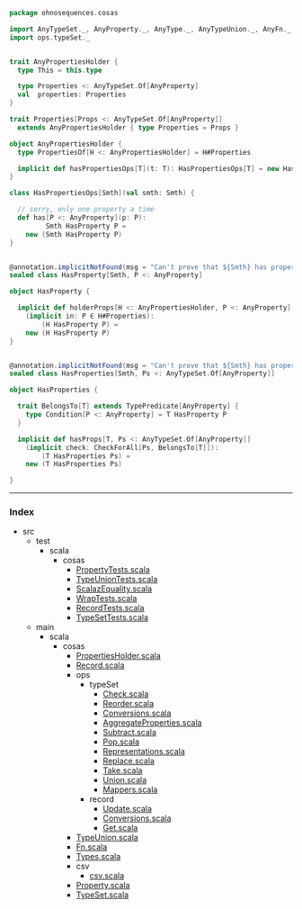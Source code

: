 
```scala
package ohnosequences.cosas

import AnyTypeSet._, AnyProperty._, AnyType._, AnyTypeUnion._, AnyFn._
import ops.typeSet._


trait AnyPropertiesHolder {
  type This = this.type

  type Properties <: AnyTypeSet.Of[AnyProperty]
  val  properties: Properties
}

trait Properties[Props <: AnyTypeSet.Of[AnyProperty]]
  extends AnyPropertiesHolder { type Properties = Props }

object AnyPropertiesHolder {
  type PropertiesOf[H <: AnyPropertiesHolder] = H#Properties 

  implicit def hasPropertiesOps[T](t: T): HasPropertiesOps[T] = new HasPropertiesOps[T](t)
}

class HasPropertiesOps[Smth](val smth: Smth) {

  // sorry, only one property a time
  def has[P <: AnyProperty](p: P): 
         Smth HasProperty P = 
    new (Smth HasProperty P)
}


@annotation.implicitNotFound(msg = "Can't prove that ${Smth} has property ${P}")
sealed class HasProperty[Smth, P <: AnyProperty]

object HasProperty {

  implicit def holderProps[H <: AnyPropertiesHolder, P <: AnyProperty]
    (implicit in: P ∈ H#Properties):
        (H HasProperty P) =
    new (H HasProperty P)
}


@annotation.implicitNotFound(msg = "Can't prove that ${Smth} has properties ${Ps}")
sealed class HasProperties[Smth, Ps <: AnyTypeSet.Of[AnyProperty]]

object HasProperties {

  trait BelongsTo[T] extends TypePredicate[AnyProperty] {
    type Condition[P <: AnyProperty] = T HasProperty P
  }

  implicit def hasProps[T, Ps <: AnyTypeSet.Of[AnyProperty]]
    (implicit check: CheckForAll[Ps, BelongsTo[T]]):
        (T HasProperties Ps) =
    new (T HasProperties Ps)

}

```


------

### Index

+ src
  + test
    + scala
      + cosas
        + [PropertyTests.scala][test/scala/cosas/PropertyTests.scala]
        + [TypeUnionTests.scala][test/scala/cosas/TypeUnionTests.scala]
        + [ScalazEquality.scala][test/scala/cosas/ScalazEquality.scala]
        + [WrapTests.scala][test/scala/cosas/WrapTests.scala]
        + [RecordTests.scala][test/scala/cosas/RecordTests.scala]
        + [TypeSetTests.scala][test/scala/cosas/TypeSetTests.scala]
  + main
    + scala
      + cosas
        + [PropertiesHolder.scala][main/scala/cosas/PropertiesHolder.scala]
        + [Record.scala][main/scala/cosas/Record.scala]
        + ops
          + typeSet
            + [Check.scala][main/scala/cosas/ops/typeSet/Check.scala]
            + [Reorder.scala][main/scala/cosas/ops/typeSet/Reorder.scala]
            + [Conversions.scala][main/scala/cosas/ops/typeSet/Conversions.scala]
            + [AggregateProperties.scala][main/scala/cosas/ops/typeSet/AggregateProperties.scala]
            + [Subtract.scala][main/scala/cosas/ops/typeSet/Subtract.scala]
            + [Pop.scala][main/scala/cosas/ops/typeSet/Pop.scala]
            + [Representations.scala][main/scala/cosas/ops/typeSet/Representations.scala]
            + [Replace.scala][main/scala/cosas/ops/typeSet/Replace.scala]
            + [Take.scala][main/scala/cosas/ops/typeSet/Take.scala]
            + [Union.scala][main/scala/cosas/ops/typeSet/Union.scala]
            + [Mappers.scala][main/scala/cosas/ops/typeSet/Mappers.scala]
          + record
            + [Update.scala][main/scala/cosas/ops/record/Update.scala]
            + [Conversions.scala][main/scala/cosas/ops/record/Conversions.scala]
            + [Get.scala][main/scala/cosas/ops/record/Get.scala]
        + [TypeUnion.scala][main/scala/cosas/TypeUnion.scala]
        + [Fn.scala][main/scala/cosas/Fn.scala]
        + [Types.scala][main/scala/cosas/Types.scala]
        + csv
          + [csv.scala][main/scala/cosas/csv/csv.scala]
        + [Property.scala][main/scala/cosas/Property.scala]
        + [TypeSet.scala][main/scala/cosas/TypeSet.scala]

[test/scala/cosas/PropertyTests.scala]: ../../../test/scala/cosas/PropertyTests.scala.md
[test/scala/cosas/TypeUnionTests.scala]: ../../../test/scala/cosas/TypeUnionTests.scala.md
[test/scala/cosas/ScalazEquality.scala]: ../../../test/scala/cosas/ScalazEquality.scala.md
[test/scala/cosas/WrapTests.scala]: ../../../test/scala/cosas/WrapTests.scala.md
[test/scala/cosas/RecordTests.scala]: ../../../test/scala/cosas/RecordTests.scala.md
[test/scala/cosas/TypeSetTests.scala]: ../../../test/scala/cosas/TypeSetTests.scala.md
[main/scala/cosas/PropertiesHolder.scala]: PropertiesHolder.scala.md
[main/scala/cosas/Record.scala]: Record.scala.md
[main/scala/cosas/ops/typeSet/Check.scala]: ops/typeSet/Check.scala.md
[main/scala/cosas/ops/typeSet/Reorder.scala]: ops/typeSet/Reorder.scala.md
[main/scala/cosas/ops/typeSet/Conversions.scala]: ops/typeSet/Conversions.scala.md
[main/scala/cosas/ops/typeSet/AggregateProperties.scala]: ops/typeSet/AggregateProperties.scala.md
[main/scala/cosas/ops/typeSet/Subtract.scala]: ops/typeSet/Subtract.scala.md
[main/scala/cosas/ops/typeSet/Pop.scala]: ops/typeSet/Pop.scala.md
[main/scala/cosas/ops/typeSet/Representations.scala]: ops/typeSet/Representations.scala.md
[main/scala/cosas/ops/typeSet/Replace.scala]: ops/typeSet/Replace.scala.md
[main/scala/cosas/ops/typeSet/Take.scala]: ops/typeSet/Take.scala.md
[main/scala/cosas/ops/typeSet/Union.scala]: ops/typeSet/Union.scala.md
[main/scala/cosas/ops/typeSet/Mappers.scala]: ops/typeSet/Mappers.scala.md
[main/scala/cosas/ops/record/Update.scala]: ops/record/Update.scala.md
[main/scala/cosas/ops/record/Conversions.scala]: ops/record/Conversions.scala.md
[main/scala/cosas/ops/record/Get.scala]: ops/record/Get.scala.md
[main/scala/cosas/TypeUnion.scala]: TypeUnion.scala.md
[main/scala/cosas/Fn.scala]: Fn.scala.md
[main/scala/cosas/Types.scala]: Types.scala.md
[main/scala/cosas/csv/csv.scala]: csv/csv.scala.md
[main/scala/cosas/Property.scala]: Property.scala.md
[main/scala/cosas/TypeSet.scala]: TypeSet.scala.md